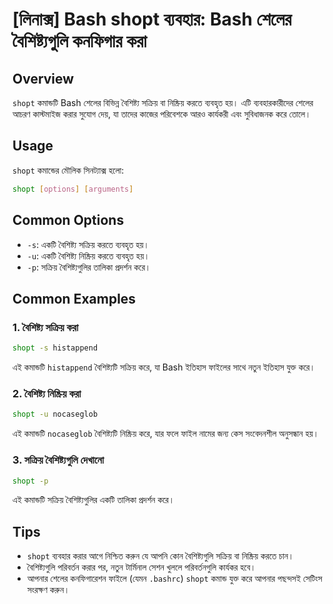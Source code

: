 # [লিনাক্স] Bash shopt ব্যবহার: Bash শেলের বৈশিষ্ট্যগুলি কনফিগার করা

## Overview
`shopt` কমান্ডটি Bash শেলের বিভিন্ন বৈশিষ্ট্য সক্রিয় বা নিষ্ক্রিয় করতে ব্যবহৃত হয়। এটি ব্যবহারকারীদের শেলের আচরণ কাস্টমাইজ করার সুযোগ দেয়, যা তাদের কাজের পরিবেশকে আরও কার্যকরী এবং সুবিধাজনক করে তোলে।

## Usage
`shopt` কমান্ডের মৌলিক সিনট্যাক্স হলো:

```bash
shopt [options] [arguments]
```

## Common Options
- `-s`: একটি বৈশিষ্ট্য সক্রিয় করতে ব্যবহৃত হয়।
- `-u`: একটি বৈশিষ্ট্য নিষ্ক্রিয় করতে ব্যবহৃত হয়।
- `-p`: সক্রিয় বৈশিষ্ট্যগুলির তালিকা প্রদর্শন করে।

## Common Examples
### 1. বৈশিষ্ট্য সক্রিয় করা
```bash
shopt -s histappend
```
এই কমান্ডটি `histappend` বৈশিষ্ট্যটি সক্রিয় করে, যা Bash ইতিহাস ফাইলের সাথে নতুন ইতিহাস যুক্ত করে।

### 2. বৈশিষ্ট্য নিষ্ক্রিয় করা
```bash
shopt -u nocaseglob
```
এই কমান্ডটি `nocaseglob` বৈশিষ্ট্যটি নিষ্ক্রিয় করে, যার ফলে ফাইল নামের জন্য কেস সংবেদনশীল অনুসন্ধান হয়।

### 3. সক্রিয় বৈশিষ্ট্যগুলি দেখানো
```bash
shopt -p
```
এই কমান্ডটি সক্রিয় বৈশিষ্ট্যগুলির একটি তালিকা প্রদর্শন করে।

## Tips
- `shopt` ব্যবহার করার আগে নিশ্চিত করুন যে আপনি কোন বৈশিষ্ট্যগুলি সক্রিয় বা নিষ্ক্রিয় করতে চান।
- বৈশিষ্ট্যগুলি পরিবর্তন করার পর, নতুন টার্মিনাল সেশন খুললে পরিবর্তনগুলি কার্যকর হবে।
- আপনার শেলের কনফিগারেশন ফাইলে (যেমন `.bashrc`) `shopt` কমান্ড যুক্ত করে আপনার পছন্দসই সেটিংস সংরক্ষণ করুন।